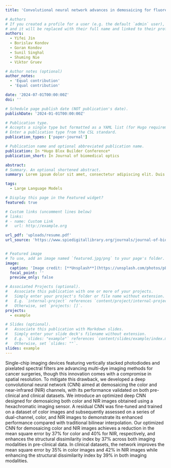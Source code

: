 ```yaml
---
title: 'Convolutional neural network advances in demosaicing for fluorescent cancer imaging with color–near-infrared sensors'

# Authors
# If you created a profile for a user (e.g. the default `admin` user), write the username (folder name) here
# and it will be replaced with their full name and linked to their profile.
authors:
  - Yifei Jin
  - Borislav Kondov
  - Goran Kondov
  - Sunil Singhal
  - Shuming Nie
  - Viktor Gruev

# Author notes (optional)
author_notes:
  - 'Equal contribution'
  - 'Equal contribution'

date: '2024-07-01T00:00:00Z'
doi: ''

# Schedule page publish date (NOT publication's date).
publishDate: '2024-01-01T00:00:00Z'

# Publication type.
# Accepts a single type but formatted as a YAML list (for Hugo requirements).
# Enter a publication type from the CSL standard.
publication_types: ['paper-journal']

# Publication name and optional abbreviated publication name.
publication: In *Hugo Blox Builder Conference*
publication_short: In Journal of biomedical optics

abstract: 
# Summary. An optional shortened abstract.
summary: Lorem ipsum dolor sit amet, consectetur adipiscing elit. Duis posuere tellus ac convallis placerat. Proin tincidunt magna sed ex sollicitudin condimentum.

tags:
  - Large Language Models

# Display this page in the Featured widget?
featured: true

# Custom links (uncomment lines below)
# links:
# - name: Custom Link
#   url: http://example.org

url_pdf: 'uploads/resume.pdf'
url_source: 'https://www.spiedigitallibrary.org/journals/journal-of-biomedical-optics/volume-29/issue-7/076005/Convolutional-neural-network-advances-in-demosaicing-for-fluorescent-cancer-imaging/10.1117/1.JBO.29.7.076005.full'


# Featured image
# To use, add an image named `featured.jpg/png` to your page's folder.
image:
  caption: 'Image credit: [**Unsplash**](https://unsplash.com/photos/pLCdAaMFLTE)'
  focal_point: ''
  preview_only: false

# Associated Projects (optional).
#   Associate this publication with one or more of your projects.
#   Simply enter your project's folder or file name without extension.
#   E.g. `internal-project` references `content/project/internal-project/index.md`.
#   Otherwise, set `projects: []`.
projects:
  - example

# Slides (optional).
#   Associate this publication with Markdown slides.
#   Simply enter your slide deck's filename without extension.
#   E.g. `slides: "example"` references `content/slides/example/index.md`.
#   Otherwise, set `slides: ""`.
slides: example
---
```


Single-chip imaging devices featuring vertically stacked photodiodes and pixelated spectral filters are advancing multi-dye imaging methods for cancer surgeries, though this innovation comes with a compromise in spatial resolution. To mitigate this drawback, we developed a deep convolutional neural network (CNN) aimed at demosaicing the color and near-infrared (NIR) channels, with its performance validated on both pre-clinical and clinical datasets. We introduce an optimized deep CNN designed for demosaicing both color and NIR images obtained using a hexachromatic imaging sensor. A residual CNN was fine-tuned and trained on a dataset of color images and subsequently assessed on a series of dual-channel, color, and NIR images to demonstrate its enhanced performance compared with traditional bilinear interpolation. Our optimized CNN for demosaicing color and NIR images achieves a reduction in the mean square error by 37% for color and 40% for NIR, respectively, and enhances the structural dissimilarity index by 37% across both imaging modalities in pre-clinical data. In clinical datasets, the network improves the mean square error by 35% in color images and 42% in NIR images while enhancing the structural dissimilarity index by 39% in both imaging modalities.